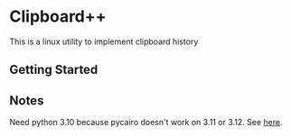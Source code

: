 # Clipboard++
This is a linux utility to implement clipboard history

## Getting Started


## Notes
Need python 3.10 because pycairo doesn't work on 3.11 or 3.12. See [here](https://github.com/pygobject/pycairo/issues/353).